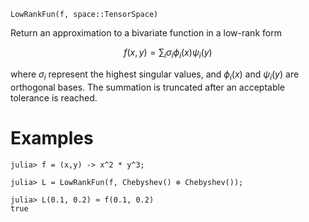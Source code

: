 ```
LowRankFun(f, space::TensorSpace)
```

Return an approximation to a bivariate function in a low-rank form

$$
f(x,y) = \sum_i \sigma_i \phi_i(x) \psi_i(y)
$$

where $\sigma_i$ represent the highest singular values, and $\phi_i(x)$ and $\psi_i(y)$ are orthogonal bases. The summation is truncated after an acceptable tolerance is reached.

# Examples

```jldoctest
julia> f = (x,y) -> x^2 * y^3;

julia> L = LowRankFun(f, Chebyshev() ⊗ Chebyshev());

julia> L(0.1, 0.2) ≈ f(0.1, 0.2)
true
```
